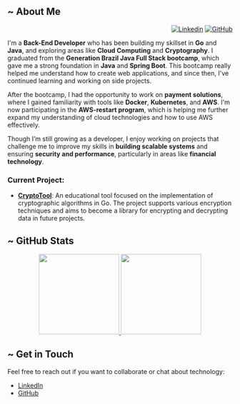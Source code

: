 ## ~ About Me
<div align="right">

[![Linkedin](https://img.shields.io/badge/-Felipe_Macedo-blue?style=flat&logo=Linkedin&logoColor=white&link=https://www.linkedin.com/in/felipemacedo1/)](https://www.linkedin.com/in/felipemacedo1/)
[![GitHub](https://img.shields.io/github/followers/felipemacedo1?label=follow&style=social)](https://github.com/felipemacedo1)

</div>

I'm a **Back-End Developer** who has been building my skillset in **Go** and **Java**, and exploring areas like **Cloud Computing** and **Cryptography**. I graduated from the **Generation Brazil Java Full Stack bootcamp**, which gave me a strong foundation in **Java** and **Spring Boot**. This bootcamp really helped me understand how to create web applications, and since then, I've continued learning and working on side projects.

After the bootcamp, I had the opportunity to work on **payment solutions**, where I gained familiarity with tools like **Docker**, **Kubernetes**, and **AWS**. I'm now participating in the **AWS-restart program**, which is helping me further expand my understanding of cloud technologies and how to use AWS effectively.

Though I’m still growing as a developer, I enjoy working on projects that challenge me to improve my skills in **building scalable systems** and ensuring **security and performance**, particularly in areas like **financial technology**.

### Current Project:
- **[CryptoTool](https://github.com/shem-org/CryptoTool)**: An educational tool focused on the implementation of cryptographic algorithms in Go. The project supports various encryption techniques and aims to become a library for encrypting and decrypting data in future projects.

<!--
### Some Projects:
- **[CryptoTool](https://github.com/shem-org/CryptoTool)**: An educational cryptography tool where I'm learning about encryption algorithms such as AES and RSA. It’s also designed to be used as a library for other Go projects.
- **[go-antifraud-ms](https://github.com/felipemacedo1/go-antifraud-ms)**: A microservice for detecting fraudulent transactions, which I’ve been building to explore real-time data processing.
- **[transaction-consumer-ms](https://github.com/felipemacedo1/transaction-consumer-ms)**: A part of a microservices system focused on transaction processing, which has helped me understand better how microservices communicate.
- **[bash-go-project-structure](https://github.com/felipemacedo1/bash-go-project-structure)**: A simple bash script to automate setting up Go project structures, something I made to help me and others speed up project setup.
- **[spring-bookstore-management](https://github.com/felipemacedo1/spring-bookstore-management)**: A Spring Boot project to manage a bookstore, where I’ve applied a lot of the knowledge I gained during the bootcamp.

I'm still early in my journey, but I’m eager to keep learning, especially in areas like **cloud computing** and **distributed systems**. Feel free to check out my projects and get in touch if you'd like to chat or collaborate!
-->
## ~ GitHub Stats

<div align="center">
    <a href="https://github.com/felipemacedo1" title="GitHub Stats">
      <img height="180em" src="https://github-readme-stats.vercel.app/api?username=felipemacedo1&theme=dark&bg_color=0D1117&show_icons=true"/>
    </a>
    <a href="https://github.com/felipemacedo1" title="Top Languages">
      <img height="180em" src="https://github-readme-stats.vercel.app/api/top-langs/?username=felipemacedo1&hide=html,css&theme=dark&bg_color=0D1117&layout=compact"/>
    </a>  
</div>

## ~ Get in Touch

Feel free to reach out if you want to collaborate or chat about technology:

- [LinkedIn](https://www.linkedin.com/in/felipemacedo1/)
- [GitHub](https://github.com/felipemacedo1)


<!--
<img src="https://github.com/felipemacedo1/felipemacedo1/blob/imagens/banner_cinza_azulado_com_borda%20.gif?raw=true" alt="Banner Felipe Github" style="border-radius: 8px; box-shadow: 0 0 10px rgba(0, 0, 0, 0.2);">
## ~ About Me
<div align="right">

[![Linkedin](https://img.shields.io/badge/-Felipe_Macedo-blue?style=flat&logo=Linkedin&logoColor=white&link=https://www.linkedin.com/in/felipemacedo1/)](https://www.linkedin.com/in/felipemacedo1/)
[![GitHub](https://img.shields.io/github/followers/felipemacedo1?label=follow&style=social)](https://github.com/felipemacedo1)

</div>

Back-End Developer with experience in Go, Java, and Spring Boot, specializing in building scalable and efficient backend systems. I am highly skilled in Cloud Computing environments, including AWS and Docker, and have a strong interest in Cryptography and Blockchain technologies.

I am passionate about developing disruptive solutions that leverage innovative technologies, and I enjoy working with modern tools and methodologies such as CI/CD and Agile practices. Throughout my career, I have worked on projects involving financial systems and anti-fraud platforms, where performance, security, and scalability were key challenges.

Always eager to learn and improve, I am continuously expanding my knowledge, particularly in the areas of cloud and distributed systems.


## ~ Projects

<div align="center">
    

[![Readme Card](https://github-readme-stats.vercel.app/api/pin/?username=felipemacedo1&repo=dev-cloud-challenge&theme=dark&bg_color=0D1117&hide_border=false)](https://github.com/felipemacedo1/dev-cloud-challenge)
[![Readme Card](https://github-readme-stats.vercel.app/api/pin/?username=felipemacedo1&repo=spring-gamestore&theme=dark&bg_color=0D1117&hide_border=false)](https://github.com/felipemacedo1/spring-gamestore)
[![Readme Card](https://github-readme-stats.vercel.app/api/pin/?username=felipemacedo1&repo=spring-bookstore-management&theme=dark&bg_color=0D1117&hide_border=false)](https://github.com/felipemacedo1/spring-bookstore-management)
[![Readme Card](https://github-readme-stats.vercel.app/api/pin/?username=felipemacedo1&repo=js-wallet-generator&theme=dark&bg_color=0D1117&hide_border=false)](https://github.com/felipemacedo1/js-wallet-generator)

</div>

## ~ GitHub Stats

<div align="center">
    <a href="https://github.com/felipemacedo1" title="GitHub Stats">
      <img height="180em" src="https://github-readme-stats.vercel.app/api?username=felipemacedo1&theme=dark&bg_color=0D1117&show_icons=true"/>
    </a>
    <a href="https://github.com/felipemacedo1" title="Top Languages">
      <img height="180em" src="https://github-readme-stats.vercel.app/api/top-langs/?username=felipemacedo1&hide=html,css&theme=dark&bg_color=0D1117&layout=compact"/>
    </a>  
</div>

####


-->
